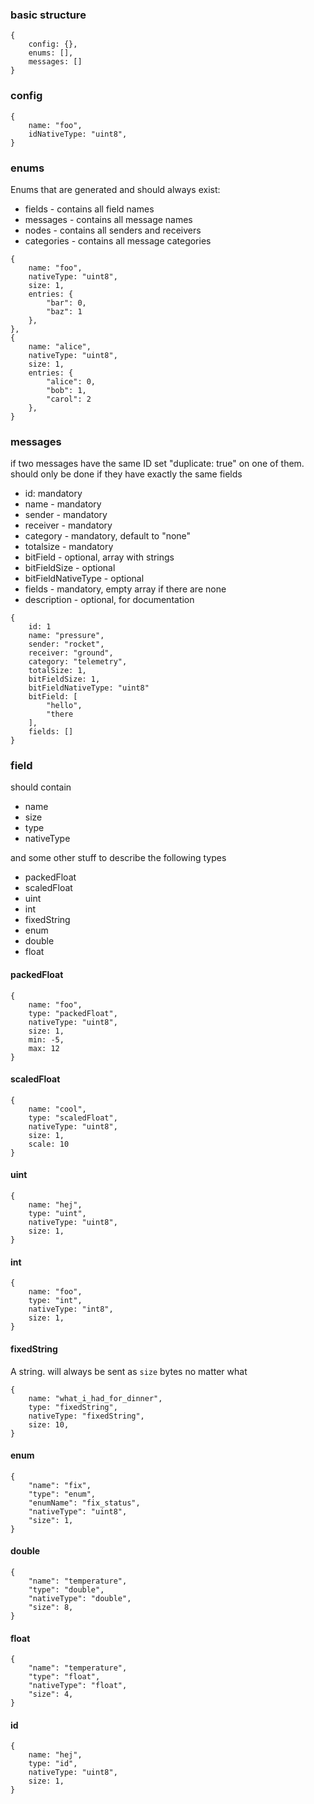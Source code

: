 ### basic structure
```
{
    config: {},
    enums: [],
    messages: []
}
```

### config
```
{
    name: "foo",
    idNativeType: "uint8",
}
```
### enums
Enums that are generated and should always exist:

* fields - contains all field names
* messages - contains all message names
* nodes - contains all senders and receivers
* categories - contains all message categories

```
{
    name: "foo",
    nativeType: "uint8",
    size: 1,
    entries: {
        "bar": 0,
        "baz": 1
    },
},
{
    name: "alice",
    nativeType: "uint8",
    size: 1,
    entries: {
        "alice": 0,
        "bob": 1,
        "carol": 2
    },
}
```

### messages
if two messages have the same ID set "duplicate: true" on one of them.
should only be done if they have exactly the same fields

* id: mandatory
* name - mandatory
* sender - mandatory
* receiver - mandatory
* category - mandatory, default to "none"
* totalsize - mandatory
* bitField - optional, array with strings
* bitFieldSize - optional
* bitFieldNativeType - optional
* fields - mandatory, empty array if there are none
* description - optional, for  documentation
```
{
    id: 1
    name: "pressure",
    sender: "rocket",
    receiver: "ground",
    category: "telemetry",
    totalSize: 1,
    bitFieldSize: 1,
    bitFieldNativeType: "uint8"
    bitField: [
        "hello",
        "there
    ],
    fields: []
}
```

### field
should contain
* name
* size
* type
* nativeType

and some other stuff to describe the following types

* packedFloat
* scaledFloat
* uint 
* int
* fixedString
* enum
* double
* float

#### packedFloat

```
{   
    name: "foo",
    type: "packedFloat",
    nativeType: "uint8",
    size: 1,
    min: -5,
    max: 12
}
```

#### scaledFloat
```
{
    name: "cool",
    type: "scaledFloat",
    nativeType: "uint8",
    size: 1,
    scale: 10
}
```

#### uint
```
{
    name: "hej",
    type: "uint",
    nativeType: "uint8",
    size: 1,
}
```

#### int
```
{
    name: "foo",
    type: "int",
    nativeType: "int8",
    size: 1,
}
```

#### fixedString
A string. will always be sent as `size` bytes no matter what
```
{
    name: "what_i_had_for_dinner",
    type: "fixedString",
    nativeType: "fixedString",
    size: 10,
}
```

#### enum
```
{
    "name": "fix",
    "type": "enum",
    "enumName": "fix_status",
    "nativeType": "uint8",
    "size": 1,
}
```

#### double

```
{
    "name": "temperature",
    "type": "double",
    "nativeType": "double",
    "size": 8,
}
```
#### float
```
{
    "name": "temperature",
    "type": "float",
    "nativeType": "float",
    "size": 4,
}
```

#### id
```
{
    name: "hej",
    type: "id",
    nativeType: "uint8",
    size: 1,
}
```